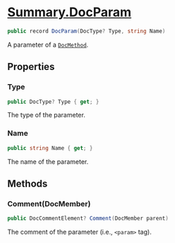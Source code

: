 # [Summary.DocParam](../src/Core/DocParam.cs#L7)
```cs
public record DocParam(DocType? Type, string Name)
```

A parameter of a [`DocMethod`](./DocMethod.md).

## Properties
### Type
```cs
public DocType? Type { get; }
```

The type of the parameter.

### Name
```cs
public string Name { get; }
```

The name of the parameter.

## Methods
### Comment(DocMember)
```cs
public DocCommentElement? Comment(DocMember parent)
```

The comment of the parameter (i.e., `<param>` tag).

